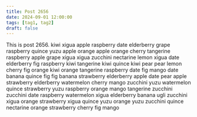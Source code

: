```yaml
---
title: Post 2656
date: 2024-09-01 12:00:00
tags: [tag1, tag2]
draft: false
---
```

This is post 2656.
kiwi
xigua
apple
raspberry
date
elderberry
grape
raspberry
quince
yuzu
apple
orange
apple
orange
cherry
tangerine
raspberry
apple
grape
xigua
xigua
zucchini
nectarine
lemon
xigua
date
elderberry
fig
raspberry
kiwi
tangerine
kiwi
quince
kiwi
pear
pear
lemon
cherry
fig
orange
kiwi
orange
tangerine
raspberry
date
fig
mango
date
banana
quince
fig
fig
banana
strawberry
elderberry
apple
date
pear
apple
strawberry
elderberry
watermelon
cherry
mango
zucchini
yuzu
watermelon
quince
strawberry
yuzu
raspberry
orange
mango
tangerine
zucchini
zucchini
date
raspberry
watermelon
xigua
elderberry
banana
ugli
zucchini
xigua
orange
strawberry
xigua
quince
yuzu
orange
yuzu
zucchini
quince
nectarine
orange
strawberry
cherry
fig
mango
